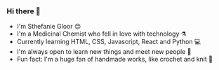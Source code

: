 ### Hi there 👋

- I'm Sthefanie Gloor :blush:
- I'm a Medicinal Chemist who fell in love with technology :alembic:
- Currently learning HTML, CSS, Javascript, React and Python :computer:
- I'm always open to learn new things and meet new people :handshake:
- Fun fact: I'm a huge fan of handmade works, like crochet and knit :yarn:
